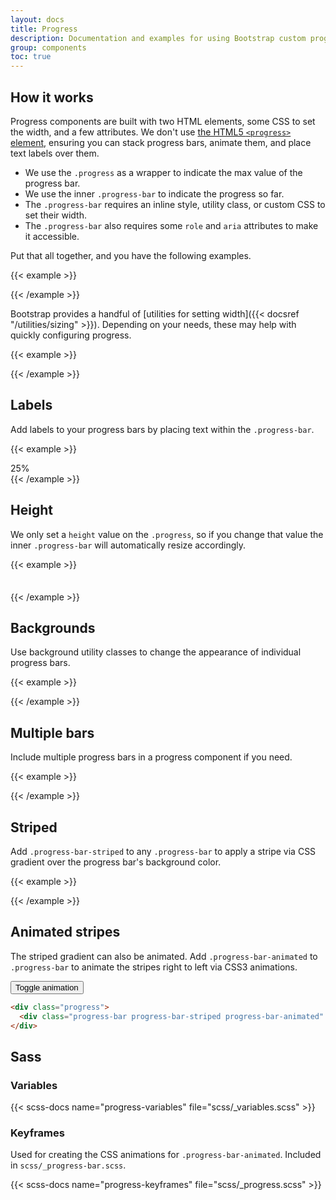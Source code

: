 ```yaml
---
layout: docs
title: Progress
description: Documentation and examples for using Bootstrap custom progress bars featuring support for stacked bars, animated backgrounds, and text labels.
group: components
toc: true
---
```


## How it works

Progress components are built with two HTML elements, some CSS to set the width, and a few attributes. We don't use [the HTML5 `<progress>` element](https://developer.mozilla.org/en-US/docs/Web/HTML/Element/progress), ensuring you can stack progress bars, animate them, and place text labels over them.

- We use the `.progress` as a wrapper to indicate the max value of the progress bar.
- We use the inner `.progress-bar` to indicate the progress so far.
- The `.progress-bar` requires an inline style, utility class, or custom CSS to set their width.
- The `.progress-bar` also requires some `role` and `aria` attributes to make it accessible.

Put that all together, and you have the following examples.

{{< example >}}
<div class="progress">
  <div class="progress-bar" role="progressbar" aria-valuenow="0" aria-valuemin="0" aria-valuemax="100"></div>
</div>
<div class="progress">
  <div class="progress-bar" role="progressbar" style="width: 25%" aria-valuenow="25" aria-valuemin="0" aria-valuemax="100"></div>
</div>
<div class="progress">
  <div class="progress-bar" role="progressbar" style="width: 50%" aria-valuenow="50" aria-valuemin="0" aria-valuemax="100"></div>
</div>
<div class="progress">
  <div class="progress-bar" role="progressbar" style="width: 75%" aria-valuenow="75" aria-valuemin="0" aria-valuemax="100"></div>
</div>
<div class="progress">
  <div class="progress-bar" role="progressbar" style="width: 100%" aria-valuenow="100" aria-valuemin="0" aria-valuemax="100"></div>
</div>
{{< /example >}}

Bootstrap provides a handful of [utilities for setting width]({{< docsref "/utilities/sizing" >}}). Depending on your needs, these may help with quickly configuring progress.

{{< example >}}
<div class="progress">
  <div class="progress-bar w-75" role="progressbar" aria-valuenow="75" aria-valuemin="0" aria-valuemax="100"></div>
</div>
{{< /example >}}

## Labels

Add labels to your progress bars by placing text within the `.progress-bar`.

{{< example >}}
<div class="progress">
  <div class="progress-bar" role="progressbar" style="width: 25%;" aria-valuenow="25" aria-valuemin="0" aria-valuemax="100">25%</div>
</div>
{{< /example >}}

## Height

We only set a `height` value on the `.progress`, so if you change that value the inner `.progress-bar` will automatically resize accordingly.

{{< example >}}
<div class="progress" style="height: 1px;">
  <div class="progress-bar" role="progressbar" style="width: 25%;" aria-valuenow="25" aria-valuemin="0" aria-valuemax="100"></div>
</div>
<div class="progress" style="height: 20px;">
  <div class="progress-bar" role="progressbar" style="width: 25%;" aria-valuenow="25" aria-valuemin="0" aria-valuemax="100"></div>
</div>
{{< /example >}}

## Backgrounds

Use background utility classes to change the appearance of individual progress bars.

{{< example >}}
<div class="progress">
  <div class="progress-bar bg-success" role="progressbar" style="width: 25%" aria-valuenow="25" aria-valuemin="0" aria-valuemax="100"></div>
</div>
<div class="progress">
  <div class="progress-bar bg-info" role="progressbar" style="width: 50%" aria-valuenow="50" aria-valuemin="0" aria-valuemax="100"></div>
</div>
<div class="progress">
  <div class="progress-bar bg-warning" role="progressbar" style="width: 75%" aria-valuenow="75" aria-valuemin="0" aria-valuemax="100"></div>
</div>
<div class="progress">
  <div class="progress-bar bg-danger" role="progressbar" style="width: 100%" aria-valuenow="100" aria-valuemin="0" aria-valuemax="100"></div>
</div>
{{< /example >}}

## Multiple bars

Include multiple progress bars in a progress component if you need.

{{< example >}}
<div class="progress">
  <div class="progress-bar" role="progressbar" style="width: 15%" aria-valuenow="15" aria-valuemin="0" aria-valuemax="100"></div>
  <div class="progress-bar bg-success" role="progressbar" style="width: 30%" aria-valuenow="30" aria-valuemin="0" aria-valuemax="100"></div>
  <div class="progress-bar bg-info" role="progressbar" style="width: 20%" aria-valuenow="20" aria-valuemin="0" aria-valuemax="100"></div>
</div>
{{< /example >}}

## Striped

Add `.progress-bar-striped` to any `.progress-bar` to apply a stripe via CSS gradient over the progress bar's background color.

{{< example >}}
<div class="progress">
  <div class="progress-bar progress-bar-striped" role="progressbar" style="width: 10%" aria-valuenow="10" aria-valuemin="0" aria-valuemax="100"></div>
</div>
<div class="progress">
  <div class="progress-bar progress-bar-striped bg-success" role="progressbar" style="width: 25%" aria-valuenow="25" aria-valuemin="0" aria-valuemax="100"></div>
</div>
<div class="progress">
  <div class="progress-bar progress-bar-striped bg-info" role="progressbar" style="width: 50%" aria-valuenow="50" aria-valuemin="0" aria-valuemax="100"></div>
</div>
<div class="progress">
  <div class="progress-bar progress-bar-striped bg-warning" role="progressbar" style="width: 75%" aria-valuenow="75" aria-valuemin="0" aria-valuemax="100"></div>
</div>
<div class="progress">
  <div class="progress-bar progress-bar-striped bg-danger" role="progressbar" style="width: 100%" aria-valuenow="100" aria-valuemin="0" aria-valuemax="100"></div>
</div>
{{< /example >}}

## Animated stripes

The striped gradient can also be animated. Add `.progress-bar-animated` to `.progress-bar` to animate the stripes right to left via CSS3 animations.

<div class="qal-example">
  <div class="progress">
    <div class="progress-bar progress-bar-striped" role="progressbar" aria-valuenow="75" aria-valuemin="0" aria-valuemax="100" style="width: 75%"></div>
  </div>
  <button type="button" class="btn btn-secondary mt-3" data-bs-toggle="button" id="btnToggleAnimatedProgress" aria-pressed="false" autocomplete="off">
    Toggle animation
  </button>
</div>

```html
<div class="progress">
  <div class="progress-bar progress-bar-striped progress-bar-animated" role="progressbar" aria-valuenow="75" aria-valuemin="0" aria-valuemax="100" style="width: 75%"></div>
</div>
```

## Sass

### Variables

{{< scss-docs name="progress-variables" file="scss/_variables.scss" >}}

### Keyframes

Used for creating the CSS animations for `.progress-bar-animated`. Included in `scss/_progress-bar.scss`.

{{< scss-docs name="progress-keyframes" file="scss/_progress.scss" >}}
